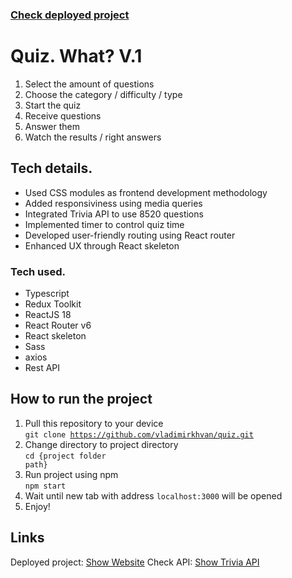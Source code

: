 ### <a href="https://quiz-what.vercel.app/">Check deployed project</a>

# Quiz. What? V.1

1. Select the amount of questions
2. Choose the category / difficulty / type
3. Start the quiz
4. Receive questions
5. Answer them
6. Watch the results / right answers

## Tech details.<br/>

<ul>
  <li>Used CSS modules as frontend development methodology</li>
  <li>Added responsiviness using media queries</li>
  <li>Integrated Trivia API to use 8520 questions</li>
  <li>Implemented timer to control quiz time</li>
  <li>Developed user-friendly routing using React router</li>
  <li>Enhanced UX through React skeleton</li>
</ul>

### Tech used.

<ul>
  <li>Typescript</li>
  <li>Redux Toolkit</li>
  <li>ReactJS 18</li>
  <li>React Router v6</li>
  <li>React skeleton</li>
  <li>Sass</li>
  <li>axios</li>
  <li>Rest API</li>
</ul>

## How to run the project

1. Pull this repository to your device <br/>
   <code>git clone https://github.com/vladimirkhvan/quiz.git</code>
2. Change directory to project directory <br/>
   <code>cd {project folder path}</code>
3. Run project using npm <br/>
   <code>npm start</code>
4. Wait until new tab with address <code>localhost:3000</code> will be opened <br/>
5. Enjoy!<br/>

## Links

Deployed project: <a href="https://quiz-what.vercel.app/">Show Website</a>
Check API: <a href="https://opentdb.com/api_config.php">Show Trivia API</a>
